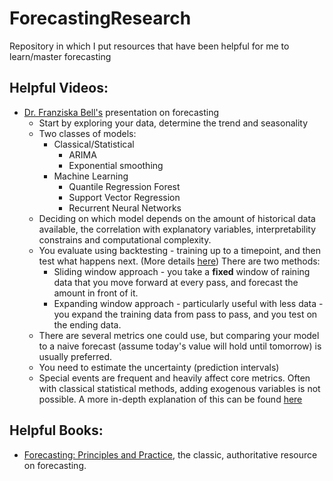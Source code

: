 # ForecastingResearch  

Repository in which I put resources that have been helpful for me to learn/master forecasting

## Helpful Videos:  

 - [Dr. Franziska Bell's](https://www.youtube.com/watch?v=bn8rVBuIcFg) presentation on forecasting
     - Start by exploring your data, determine the trend and seasonality
     - Two classes of models:
         - Classical/Statistical
             - ARIMA
             - Exponential smoothing
         - Machine Learning
             - Quantile Regression Forest
             - Support Vector Regression
             - Recurrent Neural Networks
     - Deciding on which model depends on the amount of historical data available, the correlation 
     with explanatory variables, interpretability constrains and computational complexity. 
     - You evaluate using backtesting - training up to a timepoint, and then test what happens next. 
     (More details [here](https://eng.uber.com/omphalos/)) There are two methods:
         - Sliding window approach - you take a **fixed** window of raining data that you move 
         forward at every pass, and forecast the amount in front of it.
         - Expanding window approach - particularly useful with less data - you expand the training 
         data from pass to pass, and you test on the ending data.
     - There are several metrics one could use, but comparing your model to a naive forecast (assume 
     today's value will hold until tomorrow) is usually preferred.
     - You need to estimate the uncertainty (prediction intervals) 
     - Special events are frequent and heavily affect core metrics. Often with classical statistical 
     methods, adding exogenous variables is not possible. A more in-depth explanation of this can be 
     found [here](https://eng.uber.com/neural-networks-uncertainty-estimation/)

## Helpful Books:  

 - [Forecasting: Principles and Practice,](https://otexts.com/fpp2/) the classic, authoritative
 resource on forecasting.